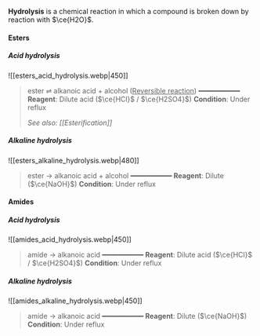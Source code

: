 **Hydrolysis** is a chemical reaction in which a compound is broken down by reaction with $\ce{H2O}$.

#### Esters
##### Acid hydrolysis
![[esters_acid_hydrolysis.webp|450]]

> ester ⇌ alkanoic acid + alcohol (<u>Reversible reaction</u>)
> ━━━━━━━━━━
> **Reagent**: Dilute acid ($\ce{HCl}$ / $\ce{H2SO4}$)
> **Condition**: Under reflux
> 
> *See also: [[Esterification]]*

##### Alkaline hydrolysis
![[esters_alkaline_hydrolysis.webp|480]]

> ester → alkanoic acid + alcohol
> ━━━━━━━━━━
> **Reagent**: Dilute ($\ce{NaOH}$)
> **Condition**: Under reflux

#### Amides
##### Acid hydrolysis
![[amides_acid_hydrolysis.webp|450]]

> amide → alkanoic acid
> ━━━━━━━━━━
> **Reagent**: Dilute acid ($\ce{HCl}$ / $\ce{H2SO4}$)
> **Condition**: Under reflux

##### Alkaline hydrolysis
![[amides_alkaline_hydrolysis.webp|450]]

> amide → alkanoic acid
> ━━━━━━━━━━
> **Reagent**: Dilute ($\ce{NaOH}$)
> **Condition**: Under reflux


